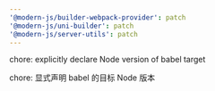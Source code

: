 ```yaml
---
'@modern-js/builder-webpack-provider': patch
'@modern-js/uni-builder': patch
'@modern-js/server-utils': patch
---
```


chore: explicitly declare Node version of babel target

chore: 显式声明 babel 的目标 Node 版本
